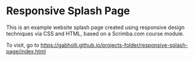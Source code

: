 # Responsive Splash Page

This is an example website splash page created using responsive design techniques via CSS and HTML, based on a Scrimba.com course module.

To visit, go to https://gabholli.github.io/projects-folder/responsive-splash-page/index.html

